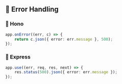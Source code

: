 
## 📌  Error Handling
### 🔹 Hono
```ts
app.onError((err, c) => {
    return c.json({ error: err.message }, 500);
});
```

### 🔹 Express
```ts
app.use((err, req, res, next) => {
    res.status(500).json({ error: err.message });
});
```
